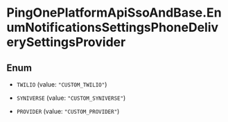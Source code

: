# PingOnePlatformApiSsoAndBase.EnumNotificationsSettingsPhoneDeliverySettingsProvider

## Enum


* `TWILIO` (value: `"CUSTOM_TWILIO"`)

* `SYNIVERSE` (value: `"CUSTOM_SYNIVERSE"`)

* `PROVIDER` (value: `"CUSTOM_PROVIDER"`)


